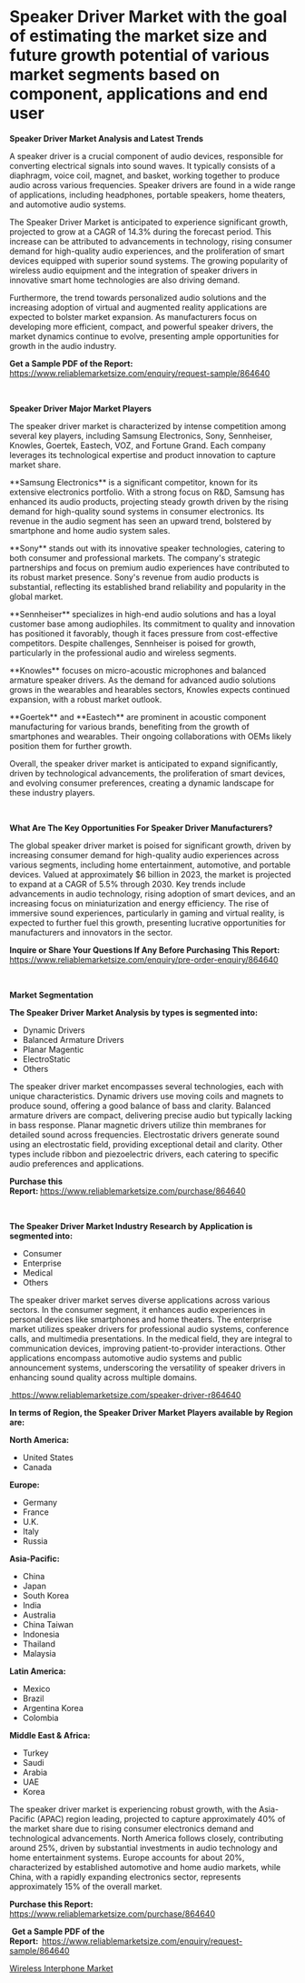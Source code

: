 <p><h1>Speaker Driver Market with the goal of estimating the market size and future growth potential of various market segments based on component, applications and end user</h1></p><p><strong>Speaker Driver Market Analysis and Latest Trends</strong></p>
<p><p>A speaker driver is a crucial component of audio devices, responsible for converting electrical signals into sound waves. It typically consists of a diaphragm, voice coil, magnet, and basket, working together to produce audio across various frequencies. Speaker drivers are found in a wide range of applications, including headphones, portable speakers, home theaters, and automotive audio systems.</p><p>The Speaker Driver Market is anticipated to experience significant growth, projected to grow at a CAGR of 14.3% during the forecast period. This increase can be attributed to advancements in technology, rising consumer demand for high-quality audio experiences, and the proliferation of smart devices equipped with superior sound systems. The growing popularity of wireless audio equipment and the integration of speaker drivers in innovative smart home technologies are also driving demand. </p><p>Furthermore, the trend towards personalized audio solutions and the increasing adoption of virtual and augmented reality applications are expected to bolster market expansion. As manufacturers focus on developing more efficient, compact, and powerful speaker drivers, the market dynamics continue to evolve, presenting ample opportunities for growth in the audio industry.</p></p>
<p><strong>Get a Sample PDF of the Report:&nbsp;</strong> <a href="https://www.reliablemarketsize.com/enquiry/request-sample/864640?utm_campaign=2297&utm_medium=2&utm_source=Github&utm_content=ia&utm_term=10022025&utm_id=speaker-driver">https://www.reliablemarketsize.com/enquiry/request-sample/864640</a></p>
<p>&nbsp;</p>
<p><strong>Speaker Driver Major Market Players</strong></p>
<p><p>The speaker driver market is characterized by intense competition among several key players, including Samsung Electronics, Sony, Sennheiser, Knowles, Goertek, Eastech, VOZ, and Fortune Grand. Each company leverages its technological expertise and product innovation to capture market share.</p><p>**Samsung Electronics** is a significant competitor, known for its extensive electronics portfolio. With a strong focus on R&D, Samsung has enhanced its audio products, projecting steady growth driven by the rising demand for high-quality sound systems in consumer electronics. Its revenue in the audio segment has seen an upward trend, bolstered by smartphone and home audio system sales.</p><p>**Sony** stands out with its innovative speaker technologies, catering to both consumer and professional markets. The company's strategic partnerships and focus on premium audio experiences have contributed to its robust market presence. Sony's revenue from audio products is substantial, reflecting its established brand reliability and popularity in the global market.</p><p>**Sennheiser** specializes in high-end audio solutions and has a loyal customer base among audiophiles. Its commitment to quality and innovation has positioned it favorably, though it faces pressure from cost-effective competitors. Despite challenges, Sennheiser is poised for growth, particularly in the professional audio and wireless segments.</p><p>**Knowles** focuses on micro-acoustic microphones and balanced armature speaker drivers. As the demand for advanced audio solutions grows in the wearables and hearables sectors, Knowles expects continued expansion, with a robust market outlook.</p><p>**Goertek** and **Eastech** are prominent in acoustic component manufacturing for various brands, benefiting from the growth of smartphones and wearables. Their ongoing collaborations with OEMs likely position them for further growth.</p><p>Overall, the speaker driver market is anticipated to expand significantly, driven by technological advancements, the proliferation of smart devices, and evolving consumer preferences, creating a dynamic landscape for these industry players.</p></p>
<p>&nbsp;</p>
<p><strong>What Are The Key Opportunities For Speaker Driver Manufacturers?</strong></p>
<p><p>The global speaker driver market is poised for significant growth, driven by increasing consumer demand for high-quality audio experiences across various segments, including home entertainment, automotive, and portable devices. Valued at approximately $6 billion in 2023, the market is projected to expand at a CAGR of 5.5% through 2030. Key trends include advancements in audio technology, rising adoption of smart devices, and an increasing focus on miniaturization and energy efficiency. The rise of immersive sound experiences, particularly in gaming and virtual reality, is expected to further fuel this growth, presenting lucrative opportunities for manufacturers and innovators in the sector.</p></p>
<p><strong>Inquire or Share Your Questions If Any Before Purchasing This Report:</strong> <a href="https://www.reliablemarketsize.com/enquiry/pre-order-enquiry/864640?utm_campaign=2297&utm_medium=2&utm_source=Github&utm_content=ia&utm_term=10022025&utm_id=speaker-driver">https://www.reliablemarketsize.com/enquiry/pre-order-enquiry/864640</a></p>
<p>&nbsp;</p>
<p><strong>Market Segmentation</strong></p>
<p><strong>The Speaker Driver Market Analysis by types is segmented into:</strong></p>
<p><ul><li>Dynamic Drivers</li><li>Balanced Armature Drivers</li><li>Planar Magentic</li><li>ElectroStatic</li><li>Others</li></ul></p>
<p><p>The speaker driver market encompasses several technologies, each with unique characteristics. Dynamic drivers use moving coils and magnets to produce sound, offering a good balance of bass and clarity. Balanced armature drivers are compact, delivering precise audio but typically lacking in bass response. Planar magnetic drivers utilize thin membranes for detailed sound across frequencies. Electrostatic drivers generate sound using an electrostatic field, providing exceptional detail and clarity. Other types include ribbon and piezoelectric drivers, each catering to specific audio preferences and applications.</p></p>
<p><strong>Purchase this Report:&nbsp;</strong><a href="https://www.reliablemarketsize.com/purchase/864640?utm_campaign=2297&utm_medium=2&utm_source=Github&utm_content=ia&utm_term=10022025&utm_id=speaker-driver">https://www.reliablemarketsize.com/purchase/864640</a></p>
<p>&nbsp;</p>
<p><strong>The Speaker Driver Market Industry Research by Application is segmented into:</strong></p>
<p><ul><li>Consumer</li><li>Enterprise</li><li>Medical</li><li>Others</li></ul></p>
<p><p>The speaker driver market serves diverse applications across various sectors. In the consumer segment, it enhances audio experiences in personal devices like smartphones and home theaters. The enterprise market utilizes speaker drivers for professional audio systems, conference calls, and multimedia presentations. In the medical field, they are integral to communication devices, improving patient-to-provider interactions. Other applications encompass automotive audio systems and public announcement systems, underscoring the versatility of speaker drivers in enhancing sound quality across multiple domains.</p></p>
<p><a href="https://www.reliablemarketsize.com/speaker-driver-r864640?utm_campaign=2297&utm_medium=2&utm_source=Github&utm_content=ia&utm_term=10022025&utm_id=speaker-driver">&nbsp;https://www.reliablemarketsize.com/speaker-driver-r864640</a></p>
<p><strong>In terms of Region, the Speaker Driver Market Players available by Region are:</strong></p>
<p>
    <p> <strong> North America: </strong>
        <ul>
            <li>United States</li>
            <li>Canada</li>
        </ul>
        </p> 
    <p> <strong> Europe: </strong>
        <ul>
            <li>Germany</li>
            <li>France</li>
            <li>U.K.</li>
            <li>Italy</li>
            <li>Russia</li>
        </ul>
        </p> 
    <p> <strong> Asia-Pacific: </strong>
        <ul>
            <li>China</li>
            <li>Japan</li>
            <li>South Korea</li>
            <li>India</li>
            <li>Australia</li>
            <li>China Taiwan</li>
            <li>Indonesia</li>
            <li>Thailand</li>
            <li>Malaysia</li>
        </ul>
        </p> 
    <p> <strong> Latin America: </strong>
        <ul>
            <li>Mexico</li>
            <li>Brazil</li>
            <li>Argentina Korea</li>
            <li>Colombia</li>
        </ul>
        </p> 
    <p> <strong> Middle East & Africa: </strong>
        <ul>
            <li>Turkey</li>
            <li>Saudi</li>
            <li>Arabia</li>
            <li>UAE</li>
            <li>Korea</li>
        </ul>
    </p>
    </p>
<p><p>The speaker driver market is experiencing robust growth, with the Asia-Pacific (APAC) region leading, projected to capture approximately 40% of the market share due to rising consumer electronics demand and technological advancements. North America follows closely, contributing around 25%, driven by substantial investments in audio technology and home entertainment systems. Europe accounts for about 20%, characterized by established automotive and home audio markets, while China, with a rapidly expanding electronics sector, represents approximately 15% of the overall market.</p></p>
<p><strong>Purchase this Report: </strong><a href="https://www.reliablemarketsize.com/purchase/864640?utm_campaign=2297&utm_medium=2&utm_source=Github&utm_content=ia&utm_term=10022025&utm_id=speaker-driver">https://www.reliablemarketsize.com/purchase/864640</a></p>
<p>&nbsp;<strong>Get a Sample PDF of the Report:&nbsp;&nbsp;</strong><a href="https://www.reliablemarketsize.com/enquiry/request-sample/864640?utm_campaign=2297&utm_medium=2&utm_source=Github&utm_content=ia&utm_term=10022025&utm_id=speaker-driver">https://www.reliablemarketsize.com/enquiry/request-sample/864640</a></p>
<p><strong></strong></p>
<p><p><a href="https://github.com/dierdrecrichton210/Market-Research-Report-List-1/blob/main/wireless-interphone-market.md?utm_campaign=2297&utm_medium=2&utm_source=Github&utm_content=ia&utm_term=10022025&utm_id=speaker-driver">Wireless Interphone Market</a></p></p>